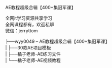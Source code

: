 AE教程超级合辑【400+集冠军课】

全网it学习资源共享学习<br>全网课程都有，欢迎私聊<br>微信：jerryttom<br>

├──wyy0049 – AE教程超级合辑【400+集冠军课】<br> | ├──30款AE项目模板<br> | ├──橘子老师-AE练习文件<br> | └──橘子老师-AE视频教程
